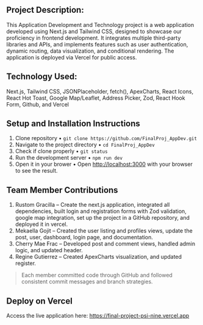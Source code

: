 ## Project Description:
This Application Development and Technology project is a web application developed using Next.js and Tailwind CSS, designed to showcase our proficiency in frontend development. It integrates multiple third-party libraries and APIs, and implements features such as user authentication, dynamic routing, data visualization, and conditional rendering. The application is deployed via Vercel for public access.

## Technology Used: 
Next.js, Tailwind CSS, JSONPlaceholder, fetch(), ApexCharts, React Icons, React Hot Toast, Google Map/Leaflet, Address Picker, Zod, React Hook Form, Github, and Vercel

## Setup and Installation Instructions
1.	Clone repository
•	``` git clone https://github.com/FinalProj_AppDev.git ```
3.	Navigate to the project directory
•	``` cd FinalProj_AppDev ```
5.	Check if clone properly
•	``` git status ```
6.	Run the development server
•	```npm run dev ```
7.	Open it in your brower
•	Open [http://localhost:3000](http://localhost:3000) with your browser to see the result.

## Team Member Contributions
1. Rustom Gracilla – Create the next.js application, integrated all dependencies, built login and registration forms with Zod validation, google map integration, set up the project in a GitHub repository, and deployed it in vercel.
2. Mekaella Gojit – Created the user listing and profiles views, update the post, user, dashboard, login page, and documentation.   
3. Cherry Mae Frac – Developed post and comment views, handled admin logic, and updated header.
4. Regine Gutierrez –  Created ApexCharts visualization, and updated register.      
> Each member committed code through GitHub and followed consistent commit messages and branch strategies.

## Deploy on Vercel
Access the live application here: https://final-project-psi-nine.vercel.app
